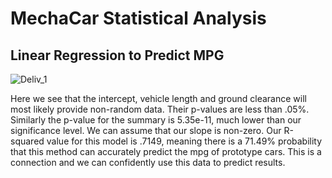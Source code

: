 # MechaCar Statistical Analysis

## Linear Regression to Predict MPG

![Deliv_1](https://user-images.githubusercontent.com/108296899/198038458-7c396eba-4071-4d3e-9921-94a14c1961d9.png)

Here we see that the intercept, vehicle length and ground clearance will most likely provide non-random data. Their p-values are less than .05%. Similarly the p-value for the summary is 5.35e-11, much lower than our significance level. We can assume that our slope is non-zero. Our R-squared value for this model is .7149, meaning there is a 71.49% probability that this method can accurately predict the mpg of prototype cars. This is a connection and we can confidently use this data to predict results.
